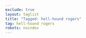 ```yaml
---
exclude: true
layout: taglist
title: "Tagged: hell-hound rogers"
tag: hell-hound rogers
robots: noindex
---
```

